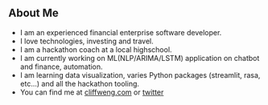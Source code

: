 ## About Me

- I am an experienced financial enterprise software developer.
- I love technologies, investing and travel.
- I am a hackathon coach at a local highschool.
- I am currently working on ML(NLP/ARIMA/LSTM) application on chatbot and finance, automation.
- I am learning data visualization, varies Python packages (streamlit, rasa, etc...) and all the hackathon tooling.
- You can find me at [cliffweng.com](https://cliffweng.com) or [twitter](https://twitter.com/cliffweng)
